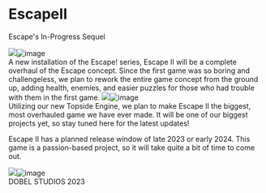 # EscapeII
Escape's In-Progress Sequel

<img src="blob:chrome-untrusted://media-app/d6bdd742-0163-45cd-a068-ad280f5d5985"/>![image](https://user-images.githubusercontent.com/95440368/215243150-4157208e-be13-419b-aa4a-232075e0fe15.png)
<br>
A new installation of the Escape! series, Escape II will be a complete overhaul of the Escape concept. Since the first game was so boring and challengeless, we plan to rework the entire game concept from the ground up, adding health, enemies, and easier puzzles for those who had trouble with them in the first game.
<img src="blob:chrome-untrusted://media-app/1a3a7182-5d2b-4159-bbdd-2cab592f8dbc"/>![image](https://user-images.githubusercontent.com/95440368/215243193-c10a33b5-3a06-4a7f-b1dd-e1abcb19b240.png)
<br>
Utilizing our new Topside Engine, we plan to make Escape II the biggest, most overhauled game we have ever made. It will be one of our biggest projects yet, so stay tuned here for the latest updates!

Escape II has a planned release window of late 2023 or early 2024. This game is a passion-based project, so it will take quite a bit of time to come out.

<img src="blob:chrome-untrusted://media-app/43232ef6-669a-473b-a8a4-317c05ccb65b"/>![image](https://user-images.githubusercontent.com/95440368/215163469-54b533a3-4fe8-45da-9573-8a02a5228d8a.png)
<br>
DOBEL STUDIOS 2023
